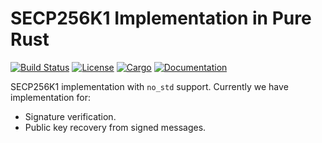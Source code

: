 # SECP256K1 Implementation in Pure Rust

[![Build Status](https://travis-ci.org/ethereumproject/libsecp256k1-rs.svg?branch=master)](https://travis-ci.org/ethereumproject/libsecp256k1-rs)
[![License](https://img.shields.io/badge/License-Apache%202.0-blue.svg)](./LICENSE)
[![Cargo](https://img.shields.io/crates/v/libsecp256k1.svg)](https://crates.io/crates/libsecp256k1)
[![Documentation](https://docs.rs/libsecp256k1/badge.svg)](https://docs.rs/libsecp256k1)

SECP256K1 implementation with `no_std` support. Currently we have
implementation for:

* Signature verification.
* Public key recovery from signed messages.
